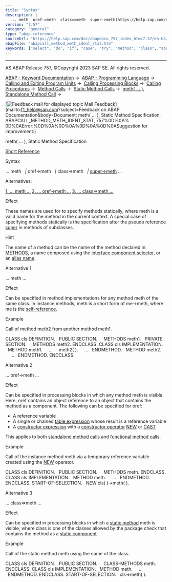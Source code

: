 ```yaml
---
title: "Syntax"
description: |
  ... meth  oref->meth  class=>meth  super->meth(https://help.sap.com/doc/abapdocu_757_index_htm/7.57/en-US/abapcall_method_meth_super.htm) ... Alternatives: 1. ... meth ...(#!ABAP_ALTERNATIVE_1@1@) 2. ... oref->meth ...(#!ABAP_ALTERNATIVE_2@2@) 3. ... class=>meth ...(#!ABAP_ALTERN
version: "7.57"
category: "general"
type: "abap-reference"
sourceUrl: "https://help.sap.com/doc/abapdocu_757_index_htm/7.57/en-US/abapcall_method_meth_ident_stat.htm"
abapFile: "abapcall_method_meth_ident_stat.htm"
keywords: ["select", "do", "if", "case", "try", "method", "class", "abapcall", "meth", "ident", "stat"]
---
```


* * *

AS ABAP Release 757, ©Copyright 2023 SAP SE. All rights reserved.

[ABAP - Keyword Documentation](https://help.sap.com/doc/abapdocu_757_index_htm/7.57/en-US/abenabap.htm) →  [ABAP - Programming Language](https://help.sap.com/doc/abapdocu_757_index_htm/7.57/en-US/abenabap_reference.htm) →  [Calling and Exiting Program Units](https://help.sap.com/doc/abapdocu_757_index_htm/7.57/en-US/abenabap_execution.htm) →  [Calling Processing Blocks](https://help.sap.com/doc/abapdocu_757_index_htm/7.57/en-US/abencall_processing_blocks.htm) →  [Calling Procedures](https://help.sap.com/doc/abapdocu_757_index_htm/7.57/en-US/abencall_procedures.htm) →  [Method Calls](https://help.sap.com/doc/abapdocu_757_index_htm/7.57/en-US/abenmethod_calls.htm) →  [Static Method Calls](https://help.sap.com/doc/abapdocu_757_index_htm/7.57/en-US/abenmethod_calls_static.htm) →  [meth( ... ), Standalone Method Call](https://help.sap.com/doc/abapdocu_757_index_htm/7.57/en-US/abapcall_method_static_short.htm) → 

 [![](Mail.gif?object=Mail.gif&sap-language=EN "Feedback mail for displayed topic") Mail Feedback](mailto:f1_help@sap.com?subject=Feedback on ABAP Documentation&body=Document: meth\( ... \), Static Method Specification, ABAPCALL_METHOD_METH_IDENT_STAT, 757%0D%0A%
0D%0AError:%0D%0A%0D%0A%0D%0A%0D%0ASuggestion for improvement:)

meth( ... ), Static Method Specification

[Short Reference](https://help.sap.com/doc/abapdocu_757_index_htm/7.57/en-US/abapcall_method_shortref.htm)

Syntax

... meth
  *|* oref->meth
  *|* class=>meth
  *|* [super->meth](https://help.sap.com/doc/abapdocu_757_index_htm/7.57/en-US/abapcall_method_meth_super.htm) ...

Alternatives:

[1\. ... meth ...](#!ABAP_ALTERNATIVE_1@1@)
[2\. ... oref->meth ...](#!ABAP_ALTERNATIVE_2@2@)
[3\. ... class=>meth ...](#!ABAP_ALTERNATIVE_3@3@)

Effect

These names are used for to specify methods statically, where meth is a valid name for the method in the current context. A special case of specifying methods statically is the specification after the pseudo reference [super](https://help.sap.com/doc/abapdocu_757_index_htm/7.57/en-US/abapcall_method_meth_super.htm) in methods of subclasses.

Hint

The name of a method can be the name of the method declared in [METHODS](https://help.sap.com/doc/abapdocu_757_index_htm/7.57/en-US/abapmethods.htm), a name composed using the [interface component selector](https://help.sap.com/doc/abapdocu_757_index_htm/7.57/en-US/abeninterface_comp_selector_glosry.htm "Glossary Entry"), or an [alias name](https://help.sap.com/doc/abapdocu_757_index_htm/7.57/en-US/abenalias_glosry.htm "Glossary Entry").

Alternative 1   

... meth ...

Effect

Can be specified in method implementations for any method meth of the same class. In instance methods, meth is a short form of me->meth, where me is the [self-reference](https://help.sap.com/doc/abapdocu_757_index_htm/7.57/en-US/abenself_reference_glosry.htm "Glossary Entry").

Example

Call of method meth2 from another method meth1.

CLASS cls DEFINITION.
  PUBLIC SECTION.
    METHODS meth1.
  PRIVATE SECTION.
    METHODS meth2.
ENDCLASS.
CLASS cls IMPLEMENTATION.
  METHOD meth1.
    ...
    meth2( ).
    ...
  ENDMETHOD.
  METHOD meth2.
    ...
  ENDMETHOD.
ENDCLASS.

Alternative 2   

... oref->meth ...

Effect

Can be specified in processing blocks in which any method meth is visible. Here, oref contains an object reference to an object that contains the method as a component. The following can be specified for oref:

-   A reference variable
-   A single or chained [table expression](https://help.sap.com/doc/abapdocu_757_index_htm/7.57/en-US/abentable_expression_glosry.htm "Glossary Entry") whose result is a reference variable
-   A [constructor expression](https://help.sap.com/doc/abapdocu_757_index_htm/7.57/en-US/abenconstructor_expression_glosry.htm "Glossary Entry") with a [constructor operator](https://help.sap.com/doc/abapdocu_757_index_htm/7.57/en-US/abenconstructor_operator_glosry.htm "Glossary Entry") [NEW](https://help.sap.com/doc/abapdocu_757_index_htm/7.57/en-US/abenconstructor_expression_new.htm) or [CAST](https://help.sap.com/doc/abapdocu_757_index_htm/7.57/en-US/abenconstructor_expression_cast.htm)

This applies to both [standalone method calls](https://help.sap.com/doc/abapdocu_757_index_htm/7.57/en-US/abapcall_method_static_short.htm) and [functional method calls](https://help.sap.com/doc/abapdocu_757_index_htm/7.57/en-US/abapcall_method_functional.htm).

Example

Call of the instance method meth via a temporary reference variable created using the [NEW](https://help.sap.com/doc/abapdocu_757_index_htm/7.57/en-US/abenconstructor_expression_new.htm) operator.

CLASS cls DEFINITION.
  PUBLIC SECTION.
    METHODS meth.
ENDCLASS.
CLASS cls IMPLEMENTATION.
  METHOD meth.
    ...
  ENDMETHOD.
ENDCLASS.
START-OF-SELECTION.
  NEW cls( )->meth( ).

Alternative 3   

... class=>meth ...

Effect

Can be specified in processing blocks in which a [static method](https://help.sap.com/doc/abapdocu_757_index_htm/7.57/en-US/abenstatic_method_glosry.htm "Glossary Entry") meth is visible, where class is one of the classes allowed by the package check that contains the method as a [static component](https://help.sap.com/doc/abapdocu_757_index_htm/7.57/en-US/abenstatic_component_glosry.htm "Glossary Entry").

Example

Call of the static method meth using the name of the class.

CLASS cls DEFINITION.
  PUBLIC SECTION.
    CLASS-METHODS meth.
ENDCLASS.
CLASS cls IMPLEMENTATION.
  METHOD meth.
    ...
  ENDMETHOD.
ENDCLASS.
START-OF-SELECTION.
  cls=>meth( ).